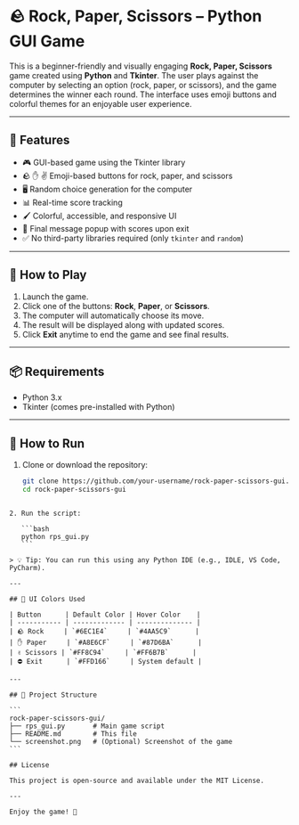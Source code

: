 # 🪨 Rock, Paper, Scissors – Python GUI Game

This is a beginner-friendly and visually engaging **Rock, Paper, Scissors** game created using **Python** and **Tkinter**. The user plays against the computer by selecting an option (rock, paper, or scissors), and the game determines the winner each round. The interface uses emoji buttons and colorful themes for an enjoyable user experience.

---

## 🧩 Features

- 🎮 GUI-based game using the Tkinter library
- 🪨 ✋ ✌️ Emoji-based buttons for rock, paper, and scissors
- 🖥️ Random choice generation for the computer
- 📊 Real-time score tracking
- 🖌️ Colorful, accessible, and responsive UI
- 💬 Final message popup with scores upon exit
- ✅ No third-party libraries required (only `tkinter` and `random`)

---

## 📌 How to Play

1. Launch the game.
2. Click one of the buttons: **Rock**, **Paper**, or **Scissors**.
3. The computer will automatically choose its move.
4. The result will be displayed along with updated scores.
5. Click **Exit** anytime to end the game and see final results.

---

## 📦 Requirements

- Python 3.x
- Tkinter (comes pre-installed with Python)

---

## 🚀 How to Run

1. Clone or download the repository:
   ```bash
   git clone https://github.com/your-username/rock-paper-scissors-gui.git
   cd rock-paper-scissors-gui
````

2. Run the script:

   ```bash
   python rps_gui.py
   ```

> 💡 Tip: You can run this using any Python IDE (e.g., IDLE, VS Code, PyCharm).

---

## 🎨 UI Colors Used

| Button      | Default Color | Hover Color    |
| ----------- | ------------- | -------------- |
| 🪨 Rock     | `#6EC1E4`     | `#4AA5C9`      |
| ✋ Paper     | `#A8E6CF`     | `#87D6BA`      |
| ✌️ Scissors | `#FF8C94`     | `#FF6B7B`      |
| ⛔ Exit      | `#FFD166`     | System default |

---

## 📁 Project Structure

```
rock-paper-scissors-gui/
├── rps_gui.py       # Main game script
├── README.md        # This file
└── screenshot.png   # (Optional) Screenshot of the game
```

## License

This project is open-source and available under the MIT License.

---

Enjoy the game! 🎉